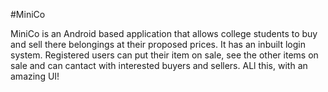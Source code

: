 #MiniCo

MiniCo is an Android based application that allows college students to buy and sell there belongings at their proposed prices. It has an inbuilt login system.
Registered users can put their item on sale, see the other items on sale and can cantact with interested buyers and sellers. ALl this, with an amazing UI!
